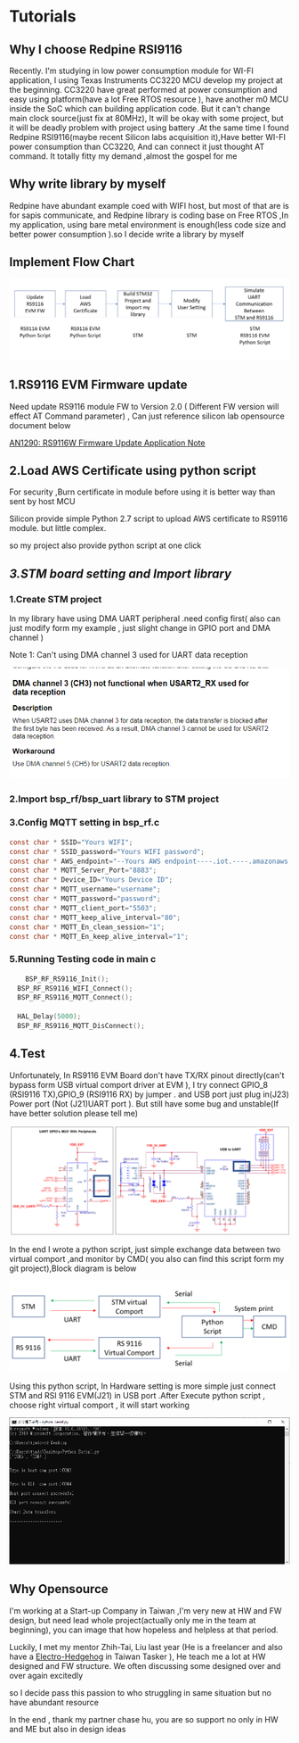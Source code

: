 # Tutorials

## Why I choose Redpine RSI9116

Recently. I'm studying in  low power consumption module for WI-FI application, I using Texas Instruments CC3220 MCU develop my project at the beginning. CC3220 have great performed at power consumption and easy using platform\(have a lot  Free RTOS resource \), have another m0 MCU inside the SoC which can building application code. But it can't change main clock source\(just fix at 80MHz\), It will be okay with some project, but it will be deadly problem with project using battery .At the same time I found Redpine RSI9116\(maybe recent Silicon labs acquisition it\),Have better  WI-FI power consumption than CC3220, And can connect it just thought AT command. It totally fitty my demand ,almost the gospel for me

## Why write library by myself

Redpine have abundant example coed with WIFI host, but most of that are is for sapis communicate, and Redpine library is coding base on  Free RTOS ,In my application, using bare metal environment is enough\(less code size and better power consumption \).so I decide write a library by myself 



## Implement Flow Chart

![This is the flow chart implement  RS9116 Using RS9116 EVM into STM32 Nucleo board](.gitbook/assets/image.png)

##  1.RS9116 EVM Firmware update

 Need  update RS9116 module FW to Version 2.0  \( Different FW version will effect AT Command  parameter\)  ,  Can just reference silicon lab opensource document below

 [AN1290: RS9116W Firmware Update Application Note](https://www.silabs.com/documents/login/application-notes/an1290-rs9116w-firmware-update-application-note.pdf)

## 2.Load AWS Certificate using python script

For security ,Burn certificate in module before using  it is  better way than sent by host MCU

Silicon provide simple Python 2.7 script to upload AWS certificate to RS9116 module. but little complex.

so my project also provide python script at one click 

## _3.STM board setting and Import library_

### 1.Create STM project 

In my library have using DMA UART peripheral .need config first\( also can just modify form my example , just slight change in GPIO port and DMA channel \)

Note 1: Can't using DMA channel 3 used for UART data reception

![STM32F42xx and STM32F43xx Errata sheet](.gitbook/assets/image%20%285%29.png)

### 2.Import bsp\_rf/bsp\_uart library to STM project

### 3.Config MQTT setting in bsp\_rf.c

```c
const char * SSID="Yours WIFI";
const char * SSID_password="Yours WIFI password";
const char * AWS_endpoint="--Yours AWS endpoint----.iot.----.amazonaws.com";
const char * MQTT_Server_Port="8883";
const char * Device_ID="Yours Device ID";
const char * MQTT_username="username";
const char * MQTT_password="password";
const char * MQTT_client_port="5503";
const char * MQTT_keep_alive_interval="80";
const char * MQTT_En_clean_session="1";
const char * MQTT_En_keep_alive_interval="1";
```

### 5.Running Testing code  in main c

```c
	BSP_RF_RS9116_Init();
  BSP_RF_RS9116_WIFI_Connect();
  BSP_RF_RS9116_MQTT_Connect();
  
  HAL_Delay(5000);
  BSP_RF_RS9116_MQTT_DisConnect();
```

## 4.Test

Unfortunately, In RS9116 EVM Board don't have TX/RX pinout directly\(can't bypass form USB virtual comport driver at EVM \), I try connect GPIO\_8 \(RSI9116 TX\),GPIO\_9 \(RSI9116 RX\) by jumper . and USB port just plug in\(J23\) Power port \(Not \(J21\)UART port \). But still have some bug and unstable\(If have better solution please tell me\)

![RS9116 EVM Sch ](.gitbook/assets/image%20%282%29.png)





In the end I wrote a python script, just simple exchange data between two virtual comport ,and monitor by CMD\( you also can find this script form my git project\),Block diagram is below

![Serial data exchange Block diagram ](.gitbook/assets/image%20%283%29.png)

Using this python script, In Hardware setting is more simple  just connect STM and RSI 9116 EVM\(J21\)  in USB port .After Execute python script , choose right virtual comport , it will start working

![screen shot: python script ](.gitbook/assets/image%20%284%29.png)

##  Why Opensource 

I'm working at a Start-up Company in Taiwan ,I'm very new at HW and FW design, but need lead  whole project\(actually only me  in the team at beginning\), you can image that how hopeless and helpless at that period.

 Luckily, I met my mentor  Zhih-Tai, Liu last year \(He is a freelancer and also have a  [Electro-Hedgehog](https://www.tasker.com.tw/workroom/3KWQr) in Taiwan Tasker \), He teach me a lot at HW designed and FW structure. We often discussing some designed over and over again excitedly  

 so I decide pass this passion to who struggling in  same situation but no have abundant  resource 

In the end , thank my partner chase hu, you are so support no only in HW and ME but also in  design ideas

